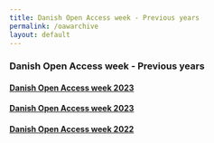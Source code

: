 ```yaml
---
title: Danish Open Access week - Previous years
permalink: /oawarchive
layout: default
---
```


### Danish Open Access week - Previous years

#### [Danish Open Access week 2023](https://openaccess.dk/oaw2024)
#### [Danish Open Access week 2023](https://openaccess.dk/oaw2023)
#### [Danish Open Access week 2022](https://openaccess.dk/oaw2022)
